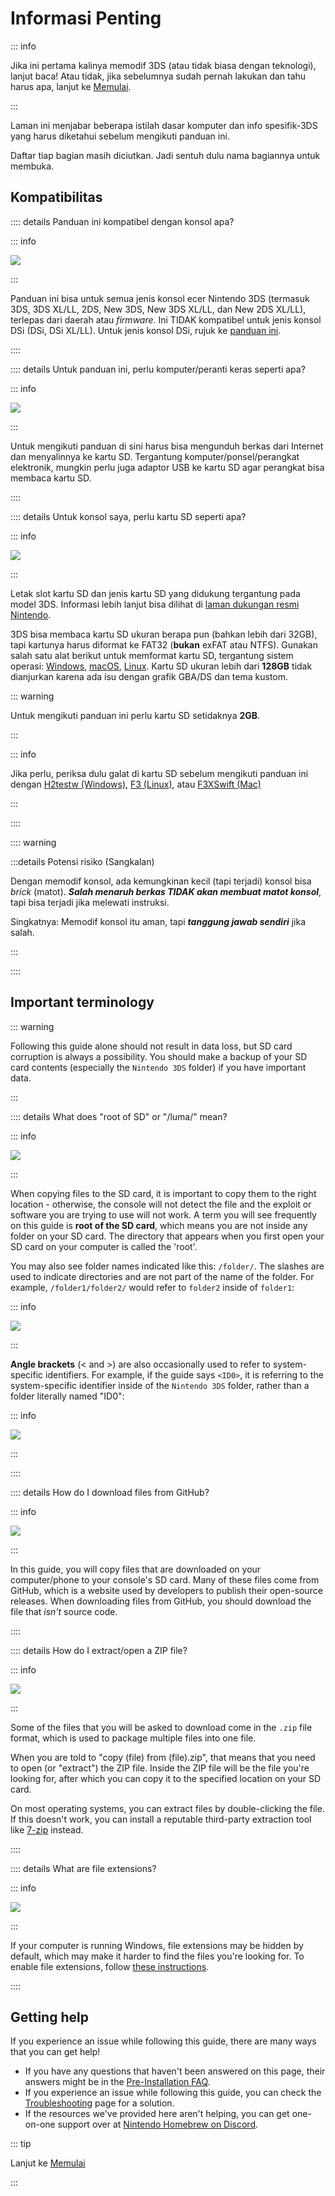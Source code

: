 # Informasi Penting

::: info

Jika ini pertama kalinya memodif 3DS (atau tidak biasa dengan teknologi), lanjut baca! Atau tidak, jika sebelumnya sudah pernah lakukan dan tahu harus apa, lanjut ke [Memulai](get-started).

:::

Laman ini menjabar beberapa istilah dasar komputer dan info spesifik-3DS yang harus diketahui sebelum mengikuti panduan ini.

Daftar tiap bagian masih diciutkan. Jadi sentuh dulu nama bagiannya untuk membuka.

## Kompatibilitas

:::: details Panduan ini kompatibel dengan konsol apa?

::: info

![](/images/screenshots/onboarding/compatible.png)

:::

Panduan ini bisa untuk semua jenis konsol ecer Nintendo 3DS (termasuk 3DS, 3DS XL/LL, 2DS, New 3DS, New 3DS XL/LL, dan New 2DS XL/LL), terlepas dari daerah atau _firmware_. Ini TIDAK kompatibel untuk jenis konsol DSi (DSi, DSi XL/LL). Untuk jenis konsol DSi, rujuk ke [panduan ini](https://dsi.cfw.guide).

::::

:::: details Untuk panduan ini, perlu komputer/peranti keras seperti apa?

::: info

![](/images/screenshots/onboarding/os.jpg)

:::

Untuk mengikuti panduan di sini harus bisa mengunduh berkas dari Internet dan menyalinnya ke kartu SD. Tergantung komputer/ponsel/perangkat elektronik, mungkin perlu juga adaptor USB ke kartu SD agar perangkat bisa membaca kartu SD.

::::

:::: details Untuk konsol saya, perlu kartu SD seperti apa?

::: info

![](/images/screenshots/onboarding/sdcard.jpg)

:::

Letak slot kartu SD dan jenis kartu SD yang didukung tergantung pada model 3DS. Informasi lebih lanjut bisa dilihat di [laman dukungan resmi Nintendo](https://en-americas-support.nintendo.com/app/answers/detail/a_id/271/~/how-to-insert-an-sd-card-or-microsd-card).

3DS bisa membaca kartu SD ukuran berapa pun (bahkan lebih dari 32GB), tapi kartunya harus diformat ke FAT32 (**bukan** exFAT atau NTFS). Gunakan salah satu alat berikut untuk memformat kartu SD, tergantung sistem operasi: [Windows](formatting-sd-\(windows\)), [macOS](formatting-sd-\(mac\)), [Linux](formatting-sd-\(linux\)). Kartu SD ukuran lebih dari **128GB** tidak dianjurkan karena ada isu dengan grafik GBA/DS dan tema kustom.

::: warning

Untuk mengikuti panduan ini perlu kartu SD setidaknya **2GB**.

:::

::: info

Jika perlu, periksa dulu galat di kartu SD sebelum mengikuti panduan ini dengan [H2testw (Windows)](h2testw-\(windows\)), [F3 (Linux)](f3-\(linux\)), atau [F3XSwift (Mac)](f3xswift-\(mac\))

:::

::::

:::: warning

:::details Potensi risiko (Sangkalan)

Dengan memodif konsol, ada kemungkinan kecil (tapi terjadi) konsol bisa _brick_ (matot). _**Salah menaruh berkas TIDAK akan membuat matot konsol**_, tapi bisa terjadi jika melewati instruksi.

Singkatnya: Memodif konsol itu aman, tapi _**tanggung jawab sendiri**_ jika salah.

:::

::::

## Important terminology

::: warning

Following this guide alone should not result in data loss, but SD card corruption is always a possibility. You should make a backup of your SD card contents (especially the `Nintendo 3DS` folder) if you have important data.

:::

:::: details What does "root of SD" or "/luma/" mean?

::: info

![](/images/screenshots/onboarding/sdroot.png)

:::

When copying files to the SD card, it is important to copy them to the right location - otherwise, the console will not detect the file and the exploit or software you are trying to use will not work. A term you will see frequently on this guide is **root of the SD card**, which means you are not inside any folder on your SD card. The directory that appears when you first open your SD card on your computer is called the 'root'.

You may also see folder names indicated like this: `/folder/`. The slashes are used to indicate directories and are not part of the name of the folder. For example, `/folder1/folder2/` would refer to `folder2` inside of `folder1`:

::: info

![](/images/screenshots/onboarding/folders.png)

:::

**Angle brackets** (\< and \>) are also occasionally used to refer to system-specific identifiers. For example, if the guide says `<ID0>`, it is referring to the system-specific identifier inside of the `Nintendo 3DS` folder, rather than a folder literally named "ID0":

::: info

![](/images/screenshots/onboarding/anglebrackets.png)

:::

::::

:::: details How do I download files from GitHub?

::: info

![](/images/screenshots/onboarding/github.png)

:::

In this guide, you will copy files that are downloaded on your computer/phone to your console's SD card. Many of these files come from GitHub, which is a website used by developers to publish their open-source releases. When downloading files from GitHub, you should download the file that _isn't_ source code.

::::

:::: details How do I extract/open a ZIP file?

::: info

![](/images/screenshots/onboarding/zipfiles.png)

:::

Some of the files that you will be asked to download come in the `.zip` file format, which is used to package multiple files into one file.

When you are told to "copy (file) from (file).zip", that means that you need to open (or "extract") the ZIP file. Inside the ZIP file will be the file you're looking for, after which you can copy it to the specified location on your SD card.

On most operating systems, you can extract files by double-clicking the file. If this doesn't work, you can install a reputable third-party extraction tool like [7-zip](https://7-zip.org/) instead.

::::

:::: details What are file extensions?

::: info

![](/images/screenshots/onboarding/fileext.png)

:::

If your computer is running Windows, file extensions may be hidden by default, which may make it harder to find the files you're looking for. To enable file extensions, follow [these instructions](file-extensions-\(windows\)).

::::

## Getting help

If you experience an issue while following this guide, there are many ways that you can get help!

- If you have any questions that haven't been answered on this page, their answers might be in the [Pre-Installation FAQ](faq#pre-installation-faq).
- If you experience an issue while following this guide, you can check the [Troubleshooting](troubleshooting) page for a solution.
- If the resources we've provided here aren't helping, you can get one-on-one support over at [Nintendo Homebrew on Discord](https://discord.gg/MWxPgEp).

::: tip

Lanjut ke [Memulai](get-started)

:::
